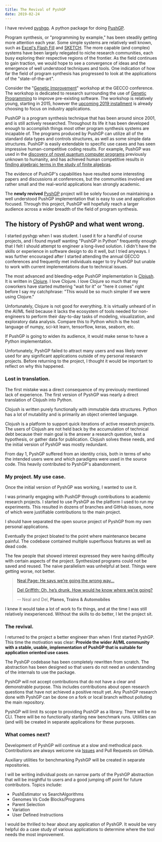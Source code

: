 ```yaml
---
title: The Revival of PyshGP
date: 2019-02-24
---
```


I have revived [pyshgp](#). A python package for doing [PushGP](https://erp12.github.io/push-redux/).

Program synthesis, or "programming by example," has been steadily getting more attention each year. Some simple systems are relatively well known, such as [Excel's Flash Fill](#) and [SKETCH](#). The more capable (and complex) systems have been largely relegated to niche research communities, each busy exploring their respective regions of the frontier. As the field continues to gain traction, we would hope to see a convergence of ideas and the emergence of well understood techniques and tools. One indication of how far the field of program synthesis has progressed to look at the applications of the "state-of-the-art".

Consider the "[Genetic Improvement](http://geneticimprovementofsoftware.com/)" workshop at the GECCO conference. The workshop is dedicated to research surrounding the use of [Genetic Programming](#) to improve pre-existing software. The workshop is relatively young, starting in 2015, however the [upcoming 2019 installment](https://gecco-2019.sigevo.org/index.html/Workshops#id_Genetic%20Improvement%20(GI)) is already choosing to focus on industry applications.

PushGP is a program synthesis technique that has been around since 2001, and is still actively researched. Throughout its life it has been developed enough to accomplish things most other program synthesis systems are incapable of. The programs produced by PushGP can utilize all of the standard data types and controls structures, as well as some simple data structures. PushGP is easily extendable to specific use cases and has seen impressive human-competitive coding results. For example, PushGP was used in the [discovery of novel quantum computer programs](http://faculty.hampshire.edu/lspector/aqcp/) previously unknown to humanity, and has achieved human competitive results in [finding algebraic terms in the study of finite algebras](http://www.cs.bham.ac.uk/~wbl/biblio/gecco2008/docs/p1291.pdf).

The evidence of PushGP's capabilities have resulted some interesting papers and discussions at conferences, but the communities involved are rather small and the real-world applications lean strongly academic.

The **newly revived** [PyshGP](https://github.com/erp12/pyshgp) project will be solely focused on maintaining a well understood PushGP implementation that is easy to use and application focused. Through this project, PushGP will hopefully reach a larger audience across a wider breadth of the field of program synthesis.

## The history of PyshGP and what went wrong.

I started pyshgp when I was student. I used it for a handful of course projects, and I found myself wanting "PushGP in Python" frequently enough that I felt I should attempt to engineer a long-lived solution. I didn't have the skills or experience in software design to do it well, but I tried anyways. I was further encouraged after I started attending the annual GECCO conferences and frequently met individuals eager to try PushGP but unable to work with current implementations due to technical issues.

The most advanced and bleeding-edge PushGP implementation is [Clojush](#). It is written in [Clojure](#). I love Clojure. I love Clojure so much that my coworkers have started muttering "wait for it" or "here it comes" right before I say my catchphrase: "This would be so much simpler if we were using Clojure."

Unfortunately, Clojure is not good for everything. It is virtually unheard of in the AI/ML field because it lacks the ecosystem of tools needed for non-engineers to perform their day-to-day tasks of modeling, visualization, and exploratory data analysis. Compare this to Python which is the host language of numpy, sci-kit learn, tensorflow, keras, seaborn, etc.

If PushGP is going to widen its audience, it would make sense to have a Python implementation.

Unfortunately, PyshGP failed to attract many users and was likely never used for any significant applications outside of my personal research projects. Before returning to the project, I thought it would be important to reflect on why this happened.

### Lost in translation.

The first mistake was a direct consequence of my previously mentioned lack of experience. The first version of PyshGP was nearly a direct translation of Clojush into Python.

Clojush is written purely functionally with immutable data structures. Python has a lot of mutability and is primarily an object oriented language.

Clojush is a platform to support quick iterations of active research projects. The users of Clojush are not held back by the accumulation of technical debt because their main goal is the answer a research question, test a hypothesis, or gather data for publication. Clojush solves these needs, and the initial version of PyshGP was mostly redundant.

From day 1, PyshGP suffered from an identity crisis, both in terms of who the intended users were and which paradigms were used in the source code. This heavily contributed to PyshGP's abandonment.

### My project. My use case.

Once the initial version of PyshGP was working, I wanted to use it.

I was primarily engaging with PushGP through contributions to academic research projects. I started to use PyshGP as the platform I used to run my experiments. This resulted in dozens of branches and GitHub issues, none of which were justifiable contributions to the main project.

I should have separated the open source project of PyshGP from my own personal applications.

Eventually the project bloated to the point where maintenance became painful. The codebase contained multiple superfluous features as well as dead code.

The few people that showed interest expressed they were having difficulty with certain aspects of the project. Synthesized programs could not be saved and reused. The naive parallelism was unhelpful at best. Things were getting worse, not better.

> [Neal Page: He says we’re going the wrong way…](https://www.youtube.com/watch?v=_akwHYMdbsM)
>
> [Del Griffith: Oh, he’s drunk. How would he know where we’re going?](https://www.youtube.com/watch?v=_akwHYMdbsM)
>
> -- Neal and Del, **Planes, Trains & Automobiles**

I knew it would take a lot of work to fix things, and at the time I was still relatively inexperienced. Without the skills to do better, I let the project sit.

### The revival.

I returned to the project a better engineer than when I first started PyshGP. This time the motivation was clear: **Provide the wider AI/ML community with a stable, usable, implementation of PushGP that is suitable for application oriented use cases**.

The PyshGP codebase has been completely rewritten from scratch. The abstraction has been designed so that users do not need an understanding of the internals to use the package.

PyshGP will not accept contributions that do not have a clear and demonstrable purpose. This includes contributions about open research questions that have not achieved a positive result yet. Any PushGP research done with PyshGP can be done on a fork or local branch without polluting the main repository.

PyshGP will limit its scope to providing PushGP as a library. There will be no CLI. There will be no functionally starting new benchmark runs. Utilities can (and will) be created in separate applications for these purposes.

### What comes next?

Development of PyshGP will continue at a slow and methodical pace. Contributions are always welcome via [Issues](https://github.com/erp12/pyshgp/issues) and Pull Requests on GitHub.

Auxiliary utilities for benchmarking PyshGP will be created in separate repositories.

I will be writing individual posts on narrow parts of the PyshGP abstraction that will be insightful to users and a good jumping off point for future contributors. Topics include:

  - PushEstimator vs SearchAlgorithms
  - Genomes Vs Code Blocks/Programs
  - Parent Selection
  - Variation
  - User Defined Instructions

I would be thrilled to hear about any application of PyshGP. It would be very helpful do a case study of various applications to determine where the tool needs the most improvement.
